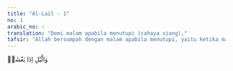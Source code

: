 ```yaml
---
title: "Al-Lail - 1"
no: 1
arabic_no: ١
translation: "Demi malam apabila menutupi (cahaya siang),"
tafsir: "Allah bersumpah dengan malam apabila menutupi, yaitu ketika malam sudah merata menutupi alam ini. Ini adalah waktu isya yaitu ketika cahaya merah sudah hilang di ufuk barat. Waktu itu manusia pada umumnya sudah mengakhiri aktivitasnya, dan ingin istirahat dan pergi tidur. Kemudian Allah bersumpah dengan aktivitas alam sebaliknya, yaitu siang ketika terang benderang. Waktu itu adalah waktu duha ketika cahaya matahari sudah merata menyinari alam ini, yang kontras dengan malam yang baru saja berakhir, dan manusia mulai bekerja."
---
```


وَالَّيْلِ اِذَا يَغْشٰىۙ
